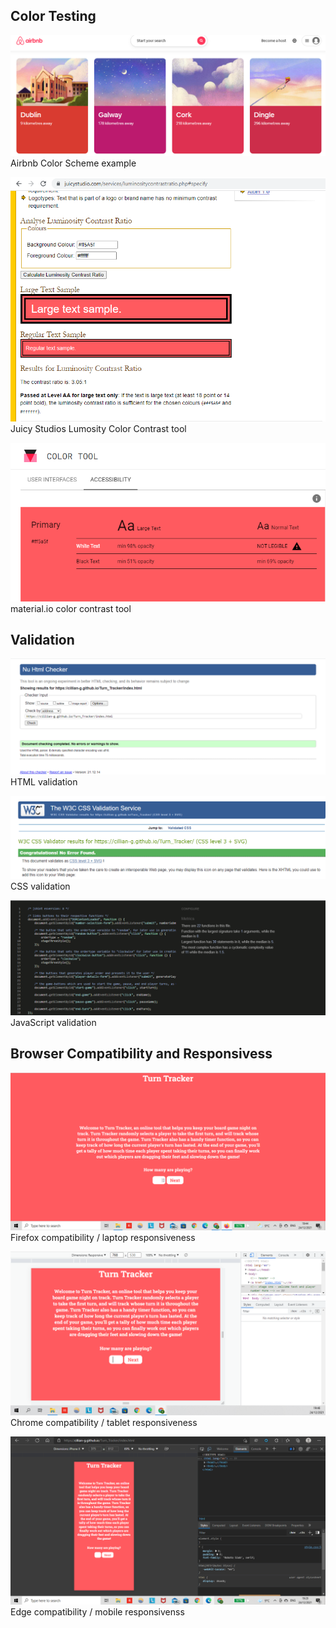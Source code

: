 ## Color Testing
 
![Airbnb color scheme example](/documentation/testing/airbnb_example.png)
Airbnb Color Scheme example

![Lumosity contrast tool](/documentation/testing/lumosity_contrast_tool.png)
Juicy Studios Lumosity Color Contrast tool 

![material.io color contrast tool](/documentation/testing/material.io_color_contrast_tool.png)
material.io color contrast tool

## Validation
![HTML validation](documentation/testing/html_validation.png)
HTML validation

![CSS validation](documentation/testing/css_validation.png)
CSS validation

![JavaScript validation](documentation/testing/javascript_validation.png)
JavaScript validation

## Browser Compatibility and Responsivess
![Firefox compatibility / laptop responsiveness](documentation/testing/firefox_laptop_test.png)
Firefox compatibility / laptop responsiveness

![Chrome compatibility / tablet responsiveness](documentation/testing/chrome_tablet_test.png)
Chrome compatibility / tablet responsiveness

![Edge compatibility / mobile responsiveness](documentation/testing/edge_iphone_test.png)
Edge compatibility / mobile responsivenss